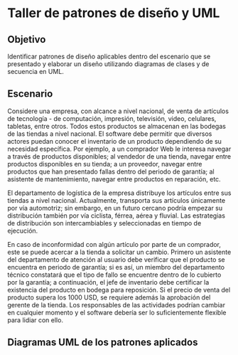 # Taller de patrones de diseño y UML

## Objetivo
Identificar patrones de diseño aplicables
dentro del escenario que se presentado y elaborar un diseño utilizando diagramas de clases y de secuencia en UML.

## Escenario
Considere una empresa, con alcance a nivel nacional, de venta de artículos de tecnología - de computación,
impresión, televisión, video, celulares, tabletas, entre otros. Todos estos productos se almacenan en las
bodegas de las tiendas a nivel nacional. El software debe permitir que diversos actores puedan conocer el
inventario de un producto dependiendo de su necesidad específica. Por ejemplo, a un comprador Web le
interesa navegar a través de productos disponibles; al vendedor de una tienda, navegar entre productos
disponibles en su tienda; a un proveedor, navegar entre productos que han presentado fallas dentro del
periodo de garantía; al asistente de mantenimiento, navegar entre productos en reparación, etc.

El departamento de logística de la empresa distribuye los artículos entre sus tiendas a nivel nacional.
Actualmente, transporta sus artículos únicamente por vía automotriz; sin embargo, en un futuro cercano
podría empezar su distribución también por vía ciclista, férrea, aérea y fluvial. Las estrategias de distribución
son intercambiables y seleccionadas en tiempo de ejecución.

En caso de inconformidad con algún artículo por parte de un comprador, este se puede acercar a la tienda
a solicitar un cambio. Primero un asistente del departamento de atención al usuario debe verificar que el
producto se encuentra en periodo de garantía; si es así, un miembro del departamento técnico constatará
que el tipo de fallo se encuentre dentro de lo cubierto por la garantía; a continuación, el jefe de inventario
debe certificar la existencia del producto en bodega para reposición. Si el precio de venta del producto
supera los 1000 USD, se requiere además la aprobación del gerente de la tienda. Los responsables de las
actividades podrían cambiar en cualquier momento y el software debería ser lo suficientemente flexible
para lidiar con ello.

## Diagramas UML de los patrones aplicados